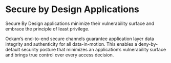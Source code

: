 # Secure by Design Applications

Secure By Design applications minimize their vulnerability surface and embrace the principle of least privilege.

Ockam’s end-to-end secure channels guarantee application layer data integrity and authenticity for all data-in-motion. This enables a deny-by-default security posture that minimizes an application’s vulnerability surface and brings true control over every access decision.
